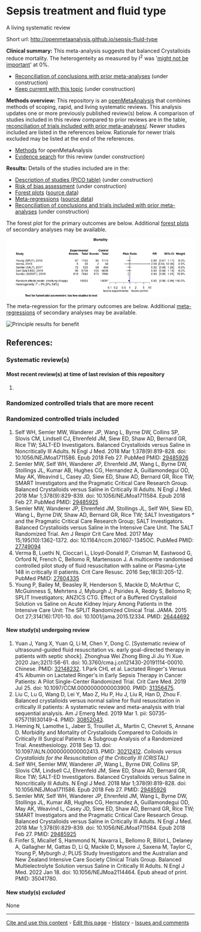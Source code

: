 # Sepsis treatment and fluid type

A living systematic review

Short url: http://openmetaanalysis.github.io/sepsis-fluid-type

**Clinical summary:** This meta-analysis suggests that balanced Crystalloids reduce mortality. The heterogenteity as measured by I<sup>2</sup> was '[might not be important](http://handbook-5-1.cochrane.org/chapter_9/9_5_2_identifying_and_measuring_heterogeneity.htm)' at 0%.

* [Reconciliation of conclusions with prior meta-analyses](files/reconciliation-tables/Reconciliation%20of%20conclusions.pdf) (under construction)
* [Keep current with this topic](files/searching/Keep-up.md) (under construction)

**Methods overview:** This repository is an [openMetaAnalysis](https://openmetaanalysis.github.io/) that combines methods of scoping, rapid, and living systematic reviews.  This analysis updates one or more previously published review(s) below. A comparison of studies included in this review compared to prior reviews are in the table, [reconciliation of trials included with prior meta-analyses/](files/reconciliation-tables/Reconciliation%20of%20studies.pdf). Newer studies included are listed in the references below. Rationale for newer trials excluded may be listed at the end of the references. 
* [Methods](http://openmetaanalysis.github.io/methods.html) for openMetaAnalysis
* [Evidence search](files/searching/evidence-search.md) for this review (under construction)

**Results:** Details of the studies included are in the:
* [Description of studies (PICO table)](files/study-details/pico-table.md) (under construction)
* [Risk of bias assessment](files//study-details/risk-of-bias.md) (under construction)
* [Forest plots](files//forest-plots) ([source data](files/data))
* [Meta-regressions](files//metaregression) ([source data](files/data))
* [Reconciliation of conclusions and trials included with prior meta-analyses](files/reconcilation-tables) (under construction)

The forest plot for the primary outcomes are below. Additional [forest plots](files/forest-plots) of secondary analyses may be available. 

![Principle results for benefit](files/forest-plots/Outcome-Primary.png "Principle results for benefit]")

The meta-regression for the primary outcomes are below. Additional [meta-regressions](files/metaregression) of secondary analyses may be available. 

![Principle results for benefit](files/metaregression/Outcome-Primary.png "Principle results for benefit]")

References:
----------------------------------
### Systematic review(s)
#### Most recent review(s) at time of last revision of this repository
1. 

### Randomized controlled trials that are more recent

### Randomized controlled trials included
1. Self WH, Semler MW, Wanderer JP, Wang L, Byrne DW, Collins SP, Slovis CM, Lindsell CJ, Ehrenfeld JM, Siew ED, Shaw AD, Bernard GR, Rice TW; SALT-ED Investigators. Balanced Crystalloids versus Saline in Noncritically Ill Adults. N Engl J Med. 2018 Mar 1;378(9):819-828. doi: 10.1056/NEJMoa1711586. Epub 2018 Feb  27. PubMed PMID: [29485926](http://pubmed.gov/29485926)
2. Semler MW, Self WH, Wanderer JP, Ehrenfeld JM, Wang L, Byrne DW, Stollings JL, Kumar AB, Hughes CG, Hernandez A, Guillamondegui OD, May AK, Weavind L, Casey JD, Siew ED, Shaw AD, Bernard GR, Rice TW; SMART Investigators and the Pragmatic Critical Care Research Group. Balanced Crystalloids versus Saline in Critically Ill Adults. N Engl J Med. 2018 Mar 1;378(9):829-839. doi: 10.1056/NEJMoa1711584. Epub 2018 Feb 27. PubMed PMID: [29485925](http://pubmed.gov/29485925)
3. Semler MW, Wanderer JP, Ehrenfeld JM, Stollings JL, Self WH, Siew ED, Wang L,  Byrne DW, Shaw AD, Bernard GR, Rice TW; SALT Investigators * and the Pragmatic Critical Care Research Group; SALT Investigators. Balanced Crystalloids versus Saline in the Intensive Care Unit. The SALT Randomized Trial. Am J Respir Crit Care Med. 2017 May 15;195(10):1362-1372. doi: 10.1164/rccm.201607-1345OC. PubMed PMID: [27749094](http://pubmed.gov/27749094)
4. Verma B, Luethi N, Cioccari L, Lloyd-Donald P, Crisman M, Eastwood G, Orford N, French C, Bellomo R, Martensson J. A multicentre randomised controlled pilot study of fluid resuscitation with saline or Plasma-Lyte 148 in critically ill patients. Crit Care Resusc. 2016 Sep;18(3):205-12. PubMed PMID: [27604335](http://pubmed.gov/27604335)
5. Young P, Bailey M, Beasley R, Henderson S, Mackle D, McArthur C, McGuinness S, Mehrtens J, Myburgh J, Psirides A, Reddy S, Bellomo R; SPLIT Investigators; ANZICS CTG. Effect of a Buffered Crystalloid Solution vs Saline on Acute Kidney Injury Among Patients in the Intensive Care Unit: The SPLIT Randomized Clinical Trial. JAMA. 2015 Oct 27;314(16):1701-10. doi: 10.1001/jama.2015.12334. PMID: [26444692](http://pubmed.gov/26444692)

#### New study(s) undergoing review
1. Yuan J, Yang X, Yuan Q, Li M, Chen Y, Dong C. [Systematic review of ultrasound-guided fluid resuscitation vs. early goal-directed therapy in patients with septic shock]. Zhonghua Wei Zhong Bing Ji Jiu Yi Xue. 2020 Jan;32(1):56-61. doi: 10.3760/cma.j.cn121430-20191114-00010. Chinese. PMID: [32148232](http://pubmed.gov/32148232).
1.Park CHL et al. Lactated Ringer's Versus 4% Albumin on Lactated Ringer's in Early Sepsis Therapy in Cancer Patients: A Pilot  Single-Center Randomized Trial. Crit Care Med. 2019 Jul 25. doi: 10.1097/CCM.0000000000003900. PMID: [31356475](http://pubmed.gov/31356475).
1. Liu C, Lu G, Wang D, Lei Y, Mao Z, Hu P, Hu J, Liu R, Han D, Zhou F. Balanced crystalloids versus normal saline for fluid resuscitation in critically ill patients: A systematic review and meta-analysis with trial sequential analysis. Am J Emerg Med. 2019 Mar 1. pii: S0735-6757(19)30149-4. PMID: [30852043](http://pubmed.gov/30852043).
1. Heming N, Lamothe L, Jaber S, Trouillet JL, Martin C, Chevret S, Annane D. Morbidity and Mortality of Crystalloids Compared to Colloids in Critically Ill Surgical Patients: A Subgroup Analysis of a Randomized Trial. Anesthesiology. 2018 Sep 13. doi: 10.1097/ALN.0000000000002413. PMID: [30212412](http://pubmed.gov/30212412). *Colloids versus Crystalloids for the Resuscitation of the Critically Ill (CRISTAL)*
2. Self WH, Semler MW, Wanderer JP, Wang L, Byrne DW, Collins SP, Slovis CM, Lindsell CJ, Ehrenfeld JM, Siew ED, Shaw AD, Bernard GR, Rice TW; SALT-ED Investigators. Balanced Crystalloids versus Saline in Noncritically Ill Adults. N Engl J Med. 2018 Mar 1;378(9):819-828. doi: 10.1056/NEJMoa1711586. Epub 2018 Feb  27. PMID: [29485926](http://pubmed.gov/29485926)
3. Semler MW, Self WH, Wanderer JP, Ehrenfeld JM, Wang L, Byrne DW, Stollings JL, Kumar AB, Hughes CG, Hernandez A, Guillamondegui OD, May AK, Weavind L, Casey JD, Siew ED, Shaw AD, Bernard GR, Rice TW; SMART Investigators and the Pragmatic Critical Care Research Group. Balanced Crystalloids versus Saline in Critically Ill Adults. N Engl J Med. 2018 Mar 1;378(9):829-839. doi: 10.1056/NEJMoa1711584.  Epub 2018 Feb 27. PMID: [29485925](http://pubmed.gov/29485925)
4. Finfer S, Micallef S, Hammond N, Navarra L, Bellomo R, Billot L, Delaney A, Gallagher M, Gattas D, Li Q, Mackle D, Mysore J, Saxena M, Taylor C, Young P, Myburgh J; PLUS Study Investigators and the Australian and New Zealand Intensive Care Society Clinical Trials Group. Balanced Multielectrolyte Solution versus Saline in Critically Ill Adults. N Engl J Med. 2022 Jan 18. doi: 10.1056/NEJMoa2114464. Epub ahead of print. PMID: 35041780.

#### New study(s) *excluded* 
None

-------------------------------
[Cite and use this content](https://github.com/openMetaAnalysis/openMetaAnalysis.github.io/blob/master/reusing.MD)  - [Edit this page](../../edit/master/README.md) - [History](../../commits/master/README.md)  - 
[Issues and comments](../../issues?q=is%3Aboth+is%3Aissue)


